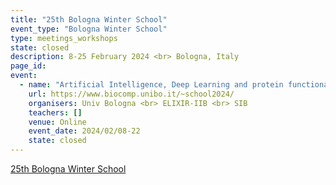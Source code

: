 ```yaml
---
title: "25th Bologna Winter School"
event_type: "Bologna Winter School"
type: meetings_workshops
state: closed
description: 8-25 February 2024 <br> Bologna, Italy
page_id: 
event:
  - name: "Artificial Intelligence, Deep Learning and protein functional annotation: the state-of-the-art"
    url: https://www.biocomp.unibo.it/~school2024/
    organisers: Univ Bologna <br> ELIXIR-IIB <br> SIB 
    teachers: []
    venue: Online
    event_date: 2024/02/08-22
    state: closed
---
```


[25th Bologna Winter School](https://www.biocomp.unibo.it/~school2024/)


<br>